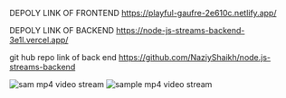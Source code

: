 DEPOLY LINK OF FRONTEND https://playful-gaufre-2e610c.netlify.app/

DEPOLY LINK OF BACKEND https://node-js-streams-backend-3e1l.vercel.app/

git hub repo link of back end https://github.com/NaziyShaikh/node.js-streams-backend

![sam mp4 video stream](https://github.com/user-attachments/assets/ebe801a2-583f-4ec6-a07a-1f53d97af736)
![sample mp4 video stream](https://github.com/user-attachments/assets/23d716d0-b1fa-44c3-b136-f633c500841d)





